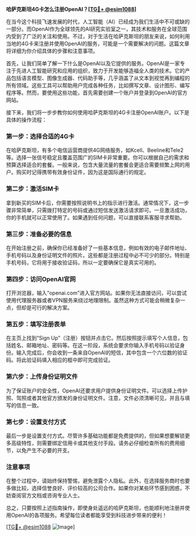 **哈萨克斯坦4G卡怎么注册OpenAI？[[TG💪+ @esim1088](https://t.me/s/esim1088)]**

在当今这个科技飞速发展的时代，人工智能（AI）已经成为我们生活中不可或缺的一部分。而OpenAI作为全球领先的AI研究实验室之一，其技术和服务在全球范围内受到了广泛的关注和使用。不过，对于生活在哈萨克斯坦的朋友来说，如何利用当地的4G卡来注册并使用OpenAI的服务，可能是一个需要解决的问题。这篇文章将详细为你介绍具体的步骤和注意事项。

首先，让我们简单了解一下什么是OpenAI以及它提供的服务。OpenAI是一家专注于先进人工智能研究和应用的组织，致力于开发能够造福全人类的技术。它的产品包括语言模型、图像生成器、代码助手等，几乎涵盖了从文本到视觉再到编程的所有领域。这些工具可以帮助用户完成各种任务，比如撰写文章、设计图形、编写程序等。然而，要使用这些功能，首先需要创建一个账户并登录到OpenAI的官方网站。

接下来，我们将一步步教你如何使用哈萨克斯坦的4G卡注册OpenAI账户。以下是具体的操作流程：

### 第一步：选择合适的4G卡

在哈萨克斯坦，有多个电信运营商提供4G网络服务，如Kcell、Beeline和Tele2等。选择一张信号稳定且覆盖范围广的SIM卡非常重要。你可以根据自己的需求和预算选择适合的套餐。一般来说，包含大量流量的套餐会更适合需要频繁上网的用户。购买时记得携带有效身份证件，因为这是国际通行的规定。

### 第二步：激活SIM卡

拿到新买的SIM卡后，你需要按照说明书上的指示进行激活。通常情况下，这一步骤非常简单，只需拨打特定的号码或通过短信发送激活请求即可。一旦激活成功，你的手机就可以正常使用了。如果遇到任何问题，可以直接联系客服寻求帮助。

### 第三步：准备必要的信息

在开始注册之前，确保你已经准备好了一些基本信息，例如有效的电子邮件地址、手机号码以及身份证明文件的照片。这些都是注册过程中必不可少的部分。特别是手机号码，它将用于接收验证码，所以一定要确保它是真实可用的。

### 第四步：访问OpenAI官网

打开浏览器，输入“openai.com”进入官方网站。如果你无法直接访问，可以尝试使用代理服务器或者VPN服务来绕过地理限制。虽然这种方式可能会稍微复杂一点，但却是可行的解决方案。

### 第五步：填写注册表单

在主页上找到“Sign Up”（注册）按钮并点击它。然后按照提示填写个人信息，包括姓名、邮箱地址、密码等。在这一阶段，系统会要求你输入手机号码以验证身份。输入完成后，你会收到一条来自OpenAI的短信，其中包含一个六位数的验证码。将此验证码填入相应的框中即可完成验证。

### 第六步：上传身份证明文件

为了保证账户的安全性，OpenAI还要求用户提供身份证明文件。可以选择上传护照、驾照或者其他官方颁发的身份证明文件。注意，文件必须清晰可见，并且与填写的信息一致。

### 第七步：设置支付方式

最后一步是设置支付方式。尽管许多基础功能都是免费提供的，但如果想要解锁更多高级特性，则需要绑定信用卡或其他支付手段。请务必仔细检查所有的费用细节，以免产生不必要的开支。

### 注意事项

在整个过程中，请始终保持警惕，避免泄露个人隐私。此外，在选择服务商时也要多做比较，选择信誉良好、评价较高的公司合作。如果你对某些环节感到困惑，不妨查阅官方文档或咨询专业人士。

总之，只要按照上述指南操作，即使身处遥远的哈萨克斯坦，也能顺利地注册并使用OpenAI的各项服务。希望每位读者都能享受到科技进步带来的便利！

[[TG💪+ @esim1088](https://t.me/s/esim1088) ![Image](https://i.postimg.cc/4NQfJmqS/Snipaste-2025-05-13-00-14-12.png)]